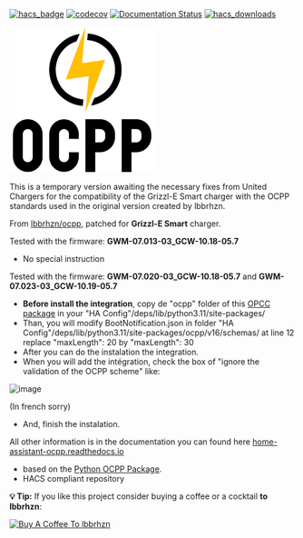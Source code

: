 [![hacs_badge](https://img.shields.io/badge/HACS-Default-orange.svg)](https://github.com/custom-components/hacs)
[![codecov](https://codecov.io/gh/lbbrhzn/ocpp/branch/main/graph/badge.svg?token=3FRJIF5KRW)](https://codecov.io/gh/lbbrhzn/ocpp)
[![Documentation Status](https://readthedocs.org/projects/home-assistant-ocpp/badge/?version=latest)](https://home-assistant-ocpp.readthedocs.io/en/latest/?badge=latest)
[![hacs_downloads](https://img.shields.io/github/downloads/djiesr/ocpp/latest/total)](https://github.com/djiesr/ocpp/releases/latest)

![OCPP](https://github.com/home-assistant/brands/raw/master/custom_integrations/ocpp/icon.png)

This is a temporary version awaiting the necessary fixes from United Chargers for the compatibility of the Grizzl-E Smart charger with the OCPP standards used in the original version created by lbbrhzn.

From [lbbrhzn/ocpp](https://github.com/lbbrhzn/ocpp), patched for **Grizzl-E Smart** charger.

Tested with the firmware: **GWM-07.013-03_GCW-10.18-05.7**

- No special instruction

Tested with the firmware: **GWM-07.020-03_GCW-10.18-05.7** and **GWM-07.023-03_GCW-10.19-05.7**

- **Before install the integration**, copy de "ocpp" folder of this [OPCC package](https://github.com/mobilityhouse/ocpp) in your "HA Config"/deps/lib/python3.11/site-packages/
- Than, you will modify BootNotification.json in folder "HA Config"/deps/lib/python3.11/site-packages/ocpp/v16/schemas/ at line 12 replace "maxLength": 20 by "maxLength": 30
- After you can do the instalation the integration.
- When you will add the intégration, check the box of "ignore the validation of the OCPP scheme" like:
<img width="607" alt="image" src="https://github.com/djiesr/ocpp/assets/31359825/cacdfdbf-46e3-47e5-8ca2-9a8294474124">

(In french sorry)
- And, finish the instalation.

All other information is in the documentation you can found here [home-assistant-ocpp.readthedocs.io](https://home-assistant-ocpp.readthedocs.io)

* based on the [Python OCPP Package](https://github.com/mobilityhouse/ocpp).
* HACS compliant repository 



**💡 Tip:** If you like this project consider buying a coffee or a cocktail **to lbbrhzn**:

<a href="https://www.buymeacoffee.com/lbbrhzn" target="_blank">
  <img src="https://cdn.buymeacoffee.com/buttons/default-black.png" alt="Buy A Coffee To lbbrhzn" width="150px">
</a>








